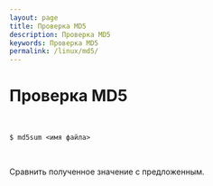 ```yaml
---
layout: page
title: Проверка MD5
description: Проверка MD5
keywords: Проверка MD5
permalink: /linux/md5/
---
```


# Проверка MD5

<br/>

    $ md5sum <имя файла>

<br/>

Сравнить полученное значение с предложенным.
